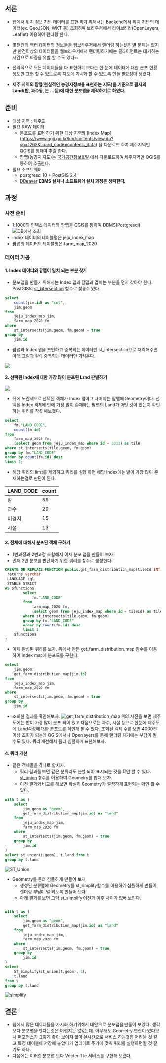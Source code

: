 ## 서론
>
- 웹에서 위치 정보 기반 데이터를 표현 하기 위해서는 Backend에서 위치 기반의 데이터(ex. GeoJSON, WKT 등) 조회하여 브라우저에서 라이브러리(OpenLayers, Leaflet) 이용하여 랜더링 한다.
- 몇천건의 백터 데이터의 정보들을 웹브라우저에서 랜더링 하는것은 별 문제는 없지만 만건이상의 데이터들을 웹브라우저에서 랜더링하기에는 클라이언트는 대기하는 시간으로 짜증을 유발 할 수도 있다ㅠ
- 전략적으로 모든 데이터들을 다 표현하기 보다는 한 눈에 데이터에 대한 분포 현황 정도만 표현 할 수 있도로록 지도에 가시화 할 수 있도록 만들 필요성이 생겼다.

- **제주 지역의 팜맵(현실적인 농경지정보를 표현하는 지도)을 기준으로 필지의 Land(밭, 과수원, 논 ...등)에 대한 분포맵을 제작하기로 하였다.**

## 준비
- 대상 지역 : 제주도
- 필요 RAW 데이터
	- 분포도를 표현 하기 위한 대상 지역의 [Index Map] (https://www.ngii.go.kr/kor/contents/view.do?sq=1262&board_code=contents_data) 을 다운로드 하여 제주지역만 QGIS를 통하여 추출 한다.
	- 팜맵(농경지 지도)는 [국가공간정보포털](http://data.nsdi.go.kr/dataset/20210707ds00001) 에서 다운로드하여 제주지역만 QGIS를 통하여 추출한다.
- 필요 소프트웨어
	- postgresql 10 + PostGIS 2.4
	- [DBeaver](https://dbeaver.io/)
**DBMS 설치나 소프트웨어 설치 과정은 생략한다.**    
 
 
## 과정
### 사전 준비
- 1:1000의 인덱스 데이터와 팜맵을 QGIS를 통하여 DBMS(Postgresql)
![DB에서 조회](https://images.velog.io/images/hong-brother/post/2c046bc9-efad-45e4-91aa-393619bf4f67/%E1%84%89%E1%85%B3%E1%84%8F%E1%85%B3%E1%84%85%E1%85%B5%E1%86%AB%E1%84%89%E1%85%A3%E1%86%BA%202022-02-05%20%E1%84%8B%E1%85%A9%E1%84%92%E1%85%AE%209.50.10.png)
- index 데이터의 테이블명은 jeju_index_map
- 팜맵의 데이터의 테이블명은 farm_map_2020 

### 데이터 가공
#### 1. Index 데이터와 팜맵이 일치 되는 부분 찾기
- 분포맵을 만들기 위해서는 Index 맵과 팜맵과 겹치는 부분을 먼저 찾아야 한다. PostGIS의 [st_intersection](https://postgis.net/docs/ST_Intersection.html) 함수로 찾을수 있다.

```sql
select 
	count(jim.id) as "cnt",
	jim.geom
from
	jeju_index_map jim,
	farm_map_2020 fm 
where
	st_intersects(jim.geom, fm.geom) = true
group by 
	jim.id
```
- 팜맵과 Index 맵을 조인하고 중복되는 데이터만 st_intersection으로 처리해주면 아래 그림과 같이 중복되는 데이터만 가져온다.

![](https://images.velog.io/images/hong-brother/post/59ec8654-1373-42dc-9bca-85f62a3a9a41/%E1%84%89%E1%85%B3%E1%84%8F%E1%85%B3%E1%84%85%E1%85%B5%E1%86%AB%E1%84%89%E1%85%A3%E1%86%BA%202022-02-06%20%E1%84%8B%E1%85%A9%E1%84%8C%E1%85%A5%E1%86%AB%201.22.45.png)

#### 2. 선택된 Index에 대한 가장 많이 분포된 Land 판별하기
![](https://images.velog.io/images/hong-brother/post/88a26deb-b726-4b46-a14d-6d4d179d3cc3/%E1%84%89%E1%85%B3%E1%84%8F%E1%85%B3%E1%84%85%E1%85%B5%E1%86%AB%E1%84%89%E1%85%A3%E1%86%BA%202022-02-05%20%E1%84%8B%E1%85%A9%E1%84%92%E1%85%AE%2010.31.44.png)
- 뒤에 노란색으로 선택된 객체가 Index 맵이고 나머지는 팜맵에 Geometry이다.
선택된 Index 객체에 안에 가장  많이 존재하는 팜맵의 Land가 어떤 것이 있는지 확인 하는 쿼리를 작성 해보겠다.

``` sql
select
	fm."LAND_CODE",
	count(fm.id)  
from
	farm_map_2020 fm,
	(select geom from jeju_index_map where id = 8313) as tile
where st_intersects(tile.geom, fm.geom)
group by fm."LAND_CODE"
order by count(fm.id) desc
limit 1;
```
- 해당 쿼리의 limit를 제외하고 쿼리를 실행 하면 해당 Index에는 밭이 가장 많이 존재하는걸로 판단이 된다.

|LAND_CODE|count|
|---------|-----|
|밭        |   58|
|과수       |   29|
|비경지      |   15|
|시설       |   13|

#### 3. 전체에 대해서 분포된 객체 구하기
- 1번과정과 2번과정 조합해서 이제 분포 맵을 만들어 보자
- 먼저 2번 분포를 판단하기 위한 쿼리를 함수로 생성한다.

```sql
CREATE OR REPLACE FUNCTION public.get_farm_distribution_map(tileId INT)
 returns varchar
 LANGUAGE sql
 STABLE STRICT
AS $function$
		select
			fm."LAND_CODE"
		from
			farm_map_2020 fm,
			(select geom from jeju_index_map where id = tileId) as tile
		where st_intersects(tile.geom, fm.geom)
		group by fm."LAND_CODE"
		order by count(fm.id) desc
		limit 1
	$function$
;
```

- 이제 완성된 쿼리를 보자. 위에서 만든 get_farm_distribution_map 함수를 이용하여 index map에 분포도를 구한다.
```sql
select
	jim.geom,
	get_farm_distribution_map(jim.id)
from
	jeju_index_map jim,
	farm_map_2020 fm 
where
	st_intersects(jim.geom, fm.geom) = true
group by 
	jim.id
```
- 조회한 결과를 확인해보자.
![get_farm_distribution_map](https://images.velog.io/images/hong-brother/post/b872ed05-54a7-4404-8a5b-acbc43a775a5/%E1%84%89%E1%85%B3%E1%84%8F%E1%85%B3%E1%84%85%E1%85%B5%E1%86%AB%E1%84%89%E1%85%A3%E1%86%BA%202022-02-05%20%E1%84%8B%E1%85%A9%E1%84%92%E1%85%AE%2011.12.53.png)
위의 사진을 보면 제주도에는 밭이 가장 많이 분포 되어 있고 다음으로는 과수, 시설 등으로 한눈에 제주도에 Land속성에 대한 분포도를 확인해 볼 수 있다. 
조회된 객체 수를 보면 4000건 이상 조회가 되는데 QGIS에서나 Openlayers를 통해 랜더링 하기에는 부담이 될 수도 있다. 쿼리 개선해서 좀더 심플하게 표현해보자.

#### 4. 쿼리 개선
- 같은 객체들을 하나로 합치자.
	- 쿼리 결과를 보면 같은 분류라도 분할 되어 표시되는 것을 확인 할 수 있다. [st_union](https://postgis.net/docs/ST_Union.html) 함수를 이용하여 Geometry를 합쳐 보자.
    - 이전 결과와 비교를 해보면 확실히 Geometry가 깔끔하게 표현되는 확인 할 수 있다.
    
```sql
with t as (
	select
		jim.geom as "geom",
		get_farm_distribution_map(jim.id) as "land"
	from
		jeju_index_map jim,
		farm_map_2020 fm 
	where
		st_intersects(jim.geom, fm.geom) = true
	group by 
		jim.id
)
select st_union(t.geom), t.land from t 
group by t.land
```
![ST_Union](https://images.velog.io/images/hong-brother/post/8cd2f403-a78a-4386-89d8-3925536d71e2/%E1%84%89%E1%85%B3%E1%84%8F%E1%85%B3%E1%84%85%E1%85%B5%E1%86%AB%E1%84%89%E1%85%A3%E1%86%BA%202022-02-05%20%E1%84%8B%E1%85%A9%E1%84%92%E1%85%AE%2011.51.17.png)
- Geometry를 좀더 심플하게 만들어 보자
	- 생성된 분류맵에 Geometry를 st_simplify함수를 이용하여 심플하게 만들어 랜더링 부담이 덜 되도록 만들어 보자
    - 아래 결과를 보면 그닥 st_simplify 이전과 이후 차이가 없어 보인다.
```sql

with t as (
	select
		jim.geom as "geom",
		get_farm_distribution_map(jim.id) as "land"
	from
		jeju_index_map jim,
		farm_map_2020 fm 
	where
		st_intersects(jim.geom, fm.geom) = true
	group by 
		jim.id
)
select 
	ST_Simplify(st_union(t.geom), 1), 
	t.land 
from t 
group by t.land
```

![simplify](https://images.velog.io/images/hong-brother/post/f9bc33b0-7c40-419f-9d64-f61c36087252/%E1%84%89%E1%85%B3%E1%84%8F%E1%85%B3%E1%84%85%E1%85%B5%E1%86%AB%E1%84%89%E1%85%A3%E1%86%BA%202022-02-06%20%E1%84%8B%E1%85%A9%E1%84%8C%E1%85%A5%E1%86%AB%2012.03.45.png)


## 결론
- 웹에서 많은 데이터들을 가시화 하기위해서 대안으로 분포맵을 만들어 보았다. 
생각보다 분포맵을 만다는것은 어렵지는 않았는데. 아무래도 Geometry 연산이 있다보니 퍼포먼스가 그렇게 좋아 보이지 않아 실시간으로 서비스 하는것은 어려울 것 같고 특정 테이블에 저장해 놓았다가 업데이트 주기에 맞춰 쿼리를 실행하면될 것 같기도 하다.
- 다음에는 이러한 분포맵 보다 Vecter Tile 서비스를 구현해 보겠다.
